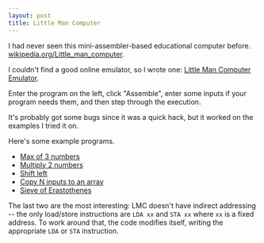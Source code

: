 ```yaml
---
layout: post
title: Little Man Computer
---
```


I had never seen this mini-assembler-based educational computer before. [wikipedia.org/Little_man_computer](https://en.wikipedia.org/wiki/Little_man_computer).

I couldn't find a good online emulator, so I wrote one: [Little Man Computer Emulator](http://paulhankin.github.io/lmc/lmc.html).

Enter the program on the left, click "Assemble", enter some inputs if your program needs them, and then step
through the execution.

It's probably got some bugs since it was a quick hack, but it worked on the examples I tried it on.

<!--more-->

Here's some example programs.

* [Max of 3 numbers](http://paulhankin.github.io/lmc/lmc.html?program=ICAgIElOUAogICAgU1RBIE0wCiAgICBJTlAKICAgIFNUQSBNMQogICAgSU5QCiAgICBTVEEgTTIKCiAgICBTVUIgTTEKICAgIEJSUCBKMQogICAgTERBIE0xCiAgICBTVEEgTTIKSjEgIExEQSBNMgogICAgU1VCIE0wCiAgICBCUlAgSjIKICAgIExEQSBNMAogICAgU1RBIE0yCkoyICBMREEgTTIKICAgIE9VVAogICAgSExUCk0wICBEQVQKTTEgIERBVApNMiAgREFU&input=MjEzCjk4Nwo4OAo=)
* [Multiply 2 numbers](http://paulhankin.github.io/lmc/lmc.html?program=ICAgICBJTlAKICAgICBTVEEgUjAKICAgICBJTlAKICAgICBTVEEgUjEKCkxPT1AgTERBIFIxCiAgICAgQlJaIEVORAogICAgIFNVQiBPTkUKICAgICBTVEEgUjEKICAgICBMREEgUkVTCiAgICAgQUREIFIwCiAgICAgU1RBIFJFUwogICAgIEJSQSBMT09QCgpFTkQgIExEQSBSRVMKICAgICBPVVQKCiAgICAgLy8gVGVtcG9yYXJ5IHN0b3JhZ2UKUjEgICBEQVQKUjAgICBEQVQKUkVTICBEQVQKCiAgICAgLy8gQ29uc3RhbnRzCk9ORSAgREFUIDE=&input=NAo1)
* [Shift left](http://paulhankin.github.io/lmc/lmc.html?program=ICAgICBJTlAKICAgICBTVEEgUjAKICAgICBJTlAKICAgICBTVEEgUjEKTE9PUCBMREEgUjEKICAgICBCUlogRU5ECiAgICAgU1VCIE9ORQogICAgIFNUQSBSMQogICAgIExEQSBSMAogICAgIEFERCBSMAogICAgIFNUQSBSMAogICAgIEJSQSBMT09QCkVORCAgTERBIFIwCiAgICAgT1VUCgpSMSAgIERBVApSMCAgIERBVApPTkUgIERBVCAx&input=MTQKMw==)
* [Copy N inputs to an array](http://paulhankin.github.io/lmc/lmc.html?program=ICAgICBJTlAKICAgICBTVEEgQwpMICAgIExEQSBDCiAgICAgQlJaIEMKICAgICBTVUIgT05FCiAgICAgU1RBIEMKICAgICBMREEgVAogICAgIEFERCBPTkUKICAgICBTVEEgVAogICAgIEFERCBTVEFPUAogICAgIFNUQSBTVEFJCiAgICAgSU5QClNUQUkgREFUCiAgICAgQlJBIEwKCkMgICAgREFUCk9ORSAgREFUIDEKU1RBT1AgREFUIDMwMApUICAgIERBVCA0OQo=&input=NQoxMAoxMDEKMTQKOTk4CjgK)
* [Sieve of Erastothenes](http://paulhankin.github.io/lmc/lmc.html?program=TE9PUCBMREEgQwogQUREIE9ORQogU1RBIEMKIFNVQiBWNTAKIEJSUCBFTkQKIExEQSBDCiBBREQgTERJTlMKIFNUQSBSRUFESU5TCiBSRUFESU5TIERBVCAvLyBMREEgQys1MAogQlJaIFBSSU1FCiBCUkEgTE9PUApQUklNRQogTERBIEMKIE9VVAogU1RBIFIKV1JJVEVMT09QCiBMREEgUgogU1VCIFY1MAogQlJQIExPT1AKIExEQSBSCiBBREQgU1RJTlMKIFNUQSBXUklOUwogTERBIEMgLy8gZG9lc24ndCBtYXR0ZXIKV1JJTlMgREFUCiBMREEgUgogQUREIEMKIFNUQSBSCiBCUkEgV1JJVEVMT09QCkVORCBITFQKClY1MCBEQVQgNTAKTERJTlMgREFUIDU1MApTVElOUyBEQVQgMzUwCkMgREFUIDEKT05FIERBVCAxClIgREFU&input=)

The last two are the most interesting: LMC doesn't have indirect addressing -- the only load/store instructions are `LDA xx` and `STA xx` where `xx` is a fixed address. To work around that, the code modifies itself, writing the appropriate `LDA` or `STA` instruction.
